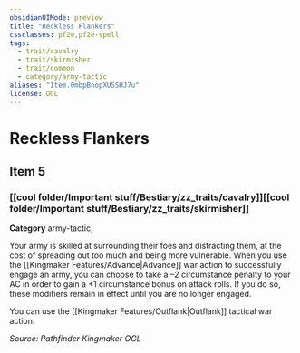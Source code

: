 ```yaml
---
obsidianUIMode: preview
title: "Reckless Flankers"
cssclasses: pf2e,pf2e-spell
tags:
  - trait/cavalry
  - trait/skirmisher
  - trait/common
  - category/army-tactic
aliases: "Item.0mbpBnopXUSSHJ7u"
license: OGL
---
```

# Reckless Flankers
## Item 5
### [[cool folder/Important stuff/Bestiary/zz_traits/cavalry]][[cool folder/Important stuff/Bestiary/zz_traits/skirmisher]]

**Category** army-tactic; 




Your army is skilled at surrounding their foes and distracting them, at the cost of spreading out too much and being more vulnerable. When you use the [[Kingmaker Features/Advance|Advance]] war action to successfully engage an army, you can choose to take a –2 circumstance penalty to your AC in order to gain a +1 circumstance bonus on attack rolls. If you do so, these modifiers remain in effect until you are no longer engaged.

You can use the [[Kingmaker Features/Outflank|Outflank]] tactical war action.

*Source: Pathfinder Kingmaker*
*OGL*